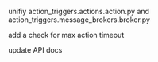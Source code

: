 unifiy action_triggers.actions.action.py and action_triggers.message_brokers.broker.py

add a check for max action timeout

update API docs
